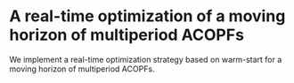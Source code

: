 # A real-time optimization of a moving horizon of multiperiod ACOPFs

We implement a real-time optimization strategy based on warm-start for a moving horizon of multiperiod ACOPFs.
